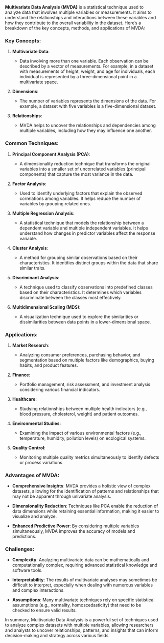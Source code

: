 **Multivariate Data Analysis (MVDA)** is a statistical technique used to analyze data that involves multiple variables or measurements. It aims to understand the relationships and interactions between these variables and how they contribute to the overall variability in the dataset. Here’s a breakdown of the key concepts, methods, and applications of MVDA:

### Key Concepts:

1. **Multivariate Data**: 
   - Data involving more than one variable. Each observation can be described by a vector of measurements. For example, in a dataset with measurements of height, weight, and age for individuals, each individual is represented by a three-dimensional point in a multivariate space.

2. **Dimensions**: 
   - The number of variables represents the dimensions of the data. For example, a dataset with five variables is a five-dimensional dataset.

3. **Relationships**: 
   - MVDA helps to uncover the relationships and dependencies among multiple variables, including how they may influence one another.

### Common Techniques:

1. **Principal Component Analysis (PCA)**:
   - A dimensionality reduction technique that transforms the original variables into a smaller set of uncorrelated variables (principal components) that capture the most variance in the data.

2. **Factor Analysis**:
   - Used to identify underlying factors that explain the observed correlations among variables. It helps reduce the number of variables by grouping related ones.

3. **Multiple Regression Analysis**:
   - A statistical technique that models the relationship between a dependent variable and multiple independent variables. It helps understand how changes in predictor variables affect the response variable.

4. **Cluster Analysis**:
   - A method for grouping similar observations based on their characteristics. It identifies distinct groups within the data that share similar traits.

5. **Discriminant Analysis**:
   - A technique used to classify observations into predefined classes based on their characteristics. It determines which variables discriminate between the classes most effectively.

6. **Multidimensional Scaling (MDS)**:
   - A visualization technique used to explore the similarities or dissimilarities between data points in a lower-dimensional space.

### Applications:

1. **Market Research**:
   - Analyzing consumer preferences, purchasing behavior, and segmentation based on multiple factors like demographics, buying habits, and product features.

2. **Finance**:
   - Portfolio management, risk assessment, and investment analysis considering various financial indicators.

3. **Healthcare**:
   - Studying relationships between multiple health indicators (e.g., blood pressure, cholesterol, weight) and patient outcomes.

4. **Environmental Studies**:
   - Examining the impact of various environmental factors (e.g., temperature, humidity, pollution levels) on ecological systems.

5. **Quality Control**:
   - Monitoring multiple quality metrics simultaneously to identify defects or process variations.

### Advantages of MVDA:

- **Comprehensive Insights**: MVDA provides a holistic view of complex datasets, allowing for the identification of patterns and relationships that may not be apparent through univariate analysis.
  
- **Dimensionality Reduction**: Techniques like PCA enable the reduction of data dimensions while retaining essential information, making it easier to visualize and analyze.

- **Enhanced Predictive Power**: By considering multiple variables simultaneously, MVDA improves the accuracy of models and predictions.

### Challenges:

- **Complexity**: Analyzing multivariate data can be mathematically and computationally complex, requiring advanced statistical knowledge and software tools.

- **Interpretability**: The results of multivariate analyses may sometimes be difficult to interpret, especially when dealing with numerous variables and complex interactions.

- **Assumptions**: Many multivariate techniques rely on specific statistical assumptions (e.g., normality, homoscedasticity) that need to be checked to ensure valid results.

In summary, Multivariate Data Analysis is a powerful set of techniques used to analyze complex datasets with multiple variables, allowing researchers and analysts to uncover relationships, patterns, and insights that can inform decision-making and strategy across various fields.
